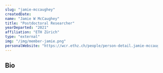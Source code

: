 ```yaml
---
slug: "jamie-mccaughey"
createdDate:
name: "Jamie W McCaughey"
title: "Postdoctoral Researcher"
yearDeparted: "2021"
affiliation: "ETH Zürich"
type: "external"
img: "/img/member-jamie.png"
personalWebsite: "https://wcr.ethz.ch/people/person-detail.jamie-mccaughey.html"
---
```

## Bio

